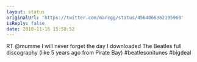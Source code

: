 ```yaml
---
layout: status
originalUrl: 'https://twitter.com/marcgg/status/4564066362195968'
isReply: false
date: 2010-11-16 15:58:52
---
```


RT @mumme I will never forget the day I downloaded The Beatles full discography (like 5 years ago from Pirate Bay) #beatlesonitunes #bigdeal
